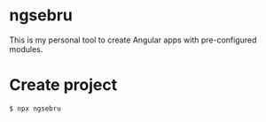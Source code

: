 # ngsebru

This is my personal tool to create Angular apps with pre-configured modules.

# Create project

```
$ npx ngsebru
```
